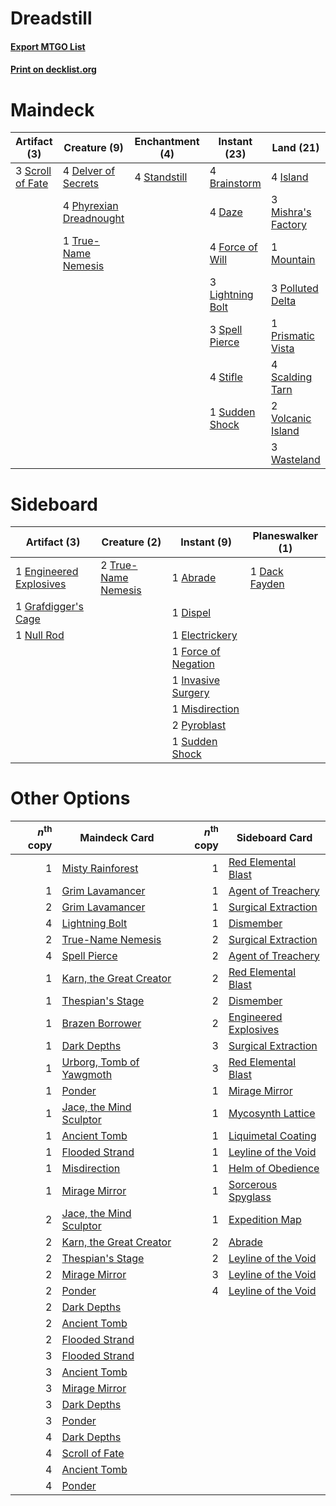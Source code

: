 # Dreadstill

#### [Export MTGO List](../collection/Dreadstill/Dreadstill.txt)
#### [Print on decklist.org](http://decklist.org/?deckmain=4%09Brainstorm%0A4%09Daze%0A4%09Delver%20of%20Secrets%0A4%09Force%20of%20Will%0A4%09Island%0A3%09Lightning%20Bolt%0A3%09Mishra's%20Factory%0A1%09Mountain%0A4%09Phyrexian%20Dreadnought%0A3%09Polluted%20Delta%0A1%09Prismatic%20Vista%0A4%09Scalding%20Tarn%0A3%09Scroll%20of%20Fate%0A3%09Spell%20Pierce%0A4%09Standstill%0A4%09Stifle%0A1%09Sudden%20Shock%0A1%09True-Name%20Nemesis%0A2%09Volcanic%20Island%0A3%09Wasteland&deckside=1%09Abrade%0A1%09Dack%20Fayden%0A1%09Dispel%0A1%09Electrickery%0A1%09Engineered%20Explosives%0A1%09Force%20of%20Negation%0A1%09Grafdigger's%20Cage%0A1%09Invasive%20Surgery%0A1%09Misdirection%0A1%09Null%20Rod%0A2%09Pyroblast%0A1%09Sudden%20Shock%0A2%09True-Name%20Nemesis)
# Maindeck

|                                       Artifact (3)                                        |                                          Creature (9)                                          |                                   Enchantment (4)                                    |                                      Instant (23)                                       |                                         Land (21)                                          |
|-------------------------------------------------------------------------------------------|------------------------------------------------------------------------------------------------|--------------------------------------------------------------------------------------|-----------------------------------------------------------------------------------------|--------------------------------------------------------------------------------------------|
|3 [Scroll of Fate](http://gatherer.wizards.com/Pages/Card/Details.aspx?multiverseid=470604)|4 [Delver of Secrets](http://gatherer.wizards.com/Pages/Card/Details.aspx?multiverseid=226749)  |4 [Standstill](http://gatherer.wizards.com/Pages/Card/Details.aspx?multiverseid=29936)|4 [Brainstorm](http://gatherer.wizards.com/Pages/Card/Details.aspx?multiverseid=3897)    |4 [Island](http://gatherer.wizards.com/Pages/Card/Details.aspx?multiverseid=439857)         |
|                                                                                           |4 [Phyrexian Dreadnought](http://gatherer.wizards.com/Pages/Card/Details.aspx?multiverseid=3263)|                                                                                      |4 [Daze](http://gatherer.wizards.com/Pages/Card/Details.aspx?multiverseid=189255)        |3 [Mishra's Factory](http://gatherer.wizards.com/Pages/Card/Details.aspx?multiverseid=2387) |
|                                                                                           |1 [True-Name Nemesis](http://gatherer.wizards.com/Pages/Card/Details.aspx?multiverseid=446104)  |                                                                                      |4 [Force of Will](http://gatherer.wizards.com/Pages/Card/Details.aspx?multiverseid=3107) |1 [Mountain](http://gatherer.wizards.com/Pages/Card/Details.aspx?multiverseid=439859)       |
|                                                                                           |                                                                                                |                                                                                      |3 [Lightning Bolt](http://gatherer.wizards.com/Pages/Card/Details.aspx?multiverseid=806) |3 [Polluted Delta](http://gatherer.wizards.com/Pages/Card/Details.aspx?multiverseid=405104) |
|                                                                                           |                                                                                                |                                                                                      |3 [Spell Pierce](http://gatherer.wizards.com/Pages/Card/Details.aspx?multiverseid=425876)|1 [Prismatic Vista](http://gatherer.wizards.com/Pages/Card/Details.aspx?multiverseid=464193)|
|                                                                                           |                                                                                                |                                                                                      |4 [Stifle](http://gatherer.wizards.com/Pages/Card/Details.aspx?multiverseid=382377)      |4 [Scalding Tarn](http://gatherer.wizards.com/Pages/Card/Details.aspx?multiverseid=405107)  |
|                                                                                           |                                                                                                |                                                                                      |1 [Sudden Shock](http://gatherer.wizards.com/Pages/Card/Details.aspx?multiverseid=370388)|2 [Volcanic Island](http://gatherer.wizards.com/Pages/Card/Details.aspx?multiverseid=887)   |
|                                                                                           |                                                                                                |                                                                                      |                                                                                         |3 [Wasteland](http://gatherer.wizards.com/Pages/Card/Details.aspx?multiverseid=413790)      |


# Sideboard

|                                          Artifact (3)                                           |                                         Creature (2)                                         |                                         Instant (9)                                          |                                    Planeswalker (1)                                    |
|-------------------------------------------------------------------------------------------------|----------------------------------------------------------------------------------------------|----------------------------------------------------------------------------------------------|----------------------------------------------------------------------------------------|
|1 [Engineered Explosives](http://gatherer.wizards.com/Pages/Card/Details.aspx?multiverseid=50139)|2 [True-Name Nemesis](http://gatherer.wizards.com/Pages/Card/Details.aspx?multiverseid=446104)|1 [Abrade](http://gatherer.wizards.com/Pages/Card/Details.aspx?multiverseid=430772)           |1 [Dack Fayden](http://gatherer.wizards.com/Pages/Card/Details.aspx?multiverseid=382244)|
|1 [Grafdigger's Cage](http://gatherer.wizards.com/Pages/Card/Details.aspx?multiverseid=278452)   |                                                                                              |1 [Dispel](http://gatherer.wizards.com/Pages/Card/Details.aspx?multiverseid=401858)           |                                                                                        |
|1 [Null Rod](http://gatherer.wizards.com/Pages/Card/Details.aspx?multiverseid=383034)            |                                                                                              |1 [Electrickery](http://gatherer.wizards.com/Pages/Card/Details.aspx?multiverseid=456219)     |                                                                                        |
|                                                                                                 |                                                                                              |1 [Force of Negation](http://gatherer.wizards.com/Pages/Card/Details.aspx?multiverseid=464001)|                                                                                        |
|                                                                                                 |                                                                                              |1 [Invasive Surgery](http://gatherer.wizards.com/Pages/Card/Details.aspx?multiverseid=409811) |                                                                                        |
|                                                                                                 |                                                                                              |1 [Misdirection](http://gatherer.wizards.com/Pages/Card/Details.aspx?multiverseid=382310)     |                                                                                        |
|                                                                                                 |                                                                                              |2 [Pyroblast](http://gatherer.wizards.com/Pages/Card/Details.aspx?multiverseid=4083)          |                                                                                        |
|                                                                                                 |                                                                                              |1 [Sudden Shock](http://gatherer.wizards.com/Pages/Card/Details.aspx?multiverseid=370388)     |                                                                                        |


# Other Options

|*n*<sup>th</sup> copy|                                           Maindeck Card                                           |*n*<sup>th</sup> copy|                                        Sideboard Card                                         |
|--------------------:|---------------------------------------------------------------------------------------------------|--------------------:|-----------------------------------------------------------------------------------------------|
|                    1|[Misty Rainforest](http://gatherer.wizards.com/Pages/Card/Details.aspx?multiverseid=405102)        |                    1|[Red Elemental Blast](http://gatherer.wizards.com/Pages/Card/Details.aspx?multiverseid=814)    |
|                    1|[Grim Lavamancer](http://gatherer.wizards.com/Pages/Card/Details.aspx?multiverseid=430589)         |                    1|[Agent of Treachery](http://gatherer.wizards.com/Pages/Card/Details.aspx?multiverseid=466797)  |
|                    2|[Grim Lavamancer](http://gatherer.wizards.com/Pages/Card/Details.aspx?multiverseid=430589)         |                    1|[Surgical Extraction](http://gatherer.wizards.com/Pages/Card/Details.aspx?multiverseid=397706) |
|                    4|[Lightning Bolt](http://gatherer.wizards.com/Pages/Card/Details.aspx?multiverseid=806)             |                    1|[Dismember](http://gatherer.wizards.com/Pages/Card/Details.aspx?multiverseid=382182)           |
|                    2|[True-Name Nemesis](http://gatherer.wizards.com/Pages/Card/Details.aspx?multiverseid=446104)       |                    2|[Surgical Extraction](http://gatherer.wizards.com/Pages/Card/Details.aspx?multiverseid=397706) |
|                    4|[Spell Pierce](http://gatherer.wizards.com/Pages/Card/Details.aspx?multiverseid=425876)            |                    2|[Agent of Treachery](http://gatherer.wizards.com/Pages/Card/Details.aspx?multiverseid=466797)  |
|                    1|[Karn, the Great Creator](http://gatherer.wizards.com/Pages/Card/Details.aspx?multiverseid=460928) |                    2|[Red Elemental Blast](http://gatherer.wizards.com/Pages/Card/Details.aspx?multiverseid=814)    |
|                    1|[Thespian's Stage](http://gatherer.wizards.com/Pages/Card/Details.aspx?multiverseid=366353)        |                    2|[Dismember](http://gatherer.wizards.com/Pages/Card/Details.aspx?multiverseid=382182)           |
|                    1|[Brazen Borrower](http://gatherer.wizards.com/Pages/Card/Details.aspx?multiverseid=473001)         |                    2|[Engineered Explosives](http://gatherer.wizards.com/Pages/Card/Details.aspx?multiverseid=50139)|
|                    1|[Dark Depths](http://gatherer.wizards.com/Pages/Card/Details.aspx?multiverseid=121155)             |                    3|[Surgical Extraction](http://gatherer.wizards.com/Pages/Card/Details.aspx?multiverseid=397706) |
|                    1|[Urborg, Tomb of Yawgmoth](http://gatherer.wizards.com/Pages/Card/Details.aspx?multiverseid=383425)|                    3|[Red Elemental Blast](http://gatherer.wizards.com/Pages/Card/Details.aspx?multiverseid=814)    |
|                    1|[Ponder](http://gatherer.wizards.com/Pages/Card/Details.aspx?multiverseid=451051)                  |                    1|[Mirage Mirror](http://gatherer.wizards.com/Pages/Card/Details.aspx?multiverseid=430854)       |
|                    1|[Jace, the Mind Sculptor](http://gatherer.wizards.com/Pages/Card/Details.aspx?multiverseid=442051) |                    1|[Mycosynth Lattice](http://gatherer.wizards.com/Pages/Card/Details.aspx?multiverseid=446209)   |
|                    1|[Ancient Tomb](http://gatherer.wizards.com/Pages/Card/Details.aspx?multiverseid=409567)            |                    1|[Liquimetal Coating](http://gatherer.wizards.com/Pages/Card/Details.aspx?multiverseid=389578)  |
|                    1|[Flooded Strand](http://gatherer.wizards.com/Pages/Card/Details.aspx?multiverseid=405098)          |                    1|[Leyline of the Void](http://gatherer.wizards.com/Pages/Card/Details.aspx?multiverseid=107682) |
|                    1|[Misdirection](http://gatherer.wizards.com/Pages/Card/Details.aspx?multiverseid=382310)            |                    1|[Helm of Obedience](http://gatherer.wizards.com/Pages/Card/Details.aspx?multiverseid=3047)     |
|                    1|[Mirage Mirror](http://gatherer.wizards.com/Pages/Card/Details.aspx?multiverseid=430854)           |                    1|[Sorcerous Spyglass](http://gatherer.wizards.com/Pages/Card/Details.aspx?multiverseid=435407)  |
|                    2|[Jace, the Mind Sculptor](http://gatherer.wizards.com/Pages/Card/Details.aspx?multiverseid=442051) |                    1|[Expedition Map](http://gatherer.wizards.com/Pages/Card/Details.aspx?multiverseid=397742)      |
|                    2|[Karn, the Great Creator](http://gatherer.wizards.com/Pages/Card/Details.aspx?multiverseid=460928) |                    2|[Abrade](http://gatherer.wizards.com/Pages/Card/Details.aspx?multiverseid=430772)              |
|                    2|[Thespian's Stage](http://gatherer.wizards.com/Pages/Card/Details.aspx?multiverseid=366353)        |                    2|[Leyline of the Void](http://gatherer.wizards.com/Pages/Card/Details.aspx?multiverseid=107682) |
|                    2|[Mirage Mirror](http://gatherer.wizards.com/Pages/Card/Details.aspx?multiverseid=430854)           |                    3|[Leyline of the Void](http://gatherer.wizards.com/Pages/Card/Details.aspx?multiverseid=107682) |
|                    2|[Ponder](http://gatherer.wizards.com/Pages/Card/Details.aspx?multiverseid=451051)                  |                    4|[Leyline of the Void](http://gatherer.wizards.com/Pages/Card/Details.aspx?multiverseid=107682) |
|                    2|[Dark Depths](http://gatherer.wizards.com/Pages/Card/Details.aspx?multiverseid=121155)             |                     |                                                                                               |
|                    2|[Ancient Tomb](http://gatherer.wizards.com/Pages/Card/Details.aspx?multiverseid=409567)            |                     |                                                                                               |
|                    2|[Flooded Strand](http://gatherer.wizards.com/Pages/Card/Details.aspx?multiverseid=405098)          |                     |                                                                                               |
|                    3|[Flooded Strand](http://gatherer.wizards.com/Pages/Card/Details.aspx?multiverseid=405098)          |                     |                                                                                               |
|                    3|[Ancient Tomb](http://gatherer.wizards.com/Pages/Card/Details.aspx?multiverseid=409567)            |                     |                                                                                               |
|                    3|[Mirage Mirror](http://gatherer.wizards.com/Pages/Card/Details.aspx?multiverseid=430854)           |                     |                                                                                               |
|                    3|[Dark Depths](http://gatherer.wizards.com/Pages/Card/Details.aspx?multiverseid=121155)             |                     |                                                                                               |
|                    3|[Ponder](http://gatherer.wizards.com/Pages/Card/Details.aspx?multiverseid=451051)                  |                     |                                                                                               |
|                    4|[Dark Depths](http://gatherer.wizards.com/Pages/Card/Details.aspx?multiverseid=121155)             |                     |                                                                                               |
|                    4|[Scroll of Fate](http://gatherer.wizards.com/Pages/Card/Details.aspx?multiverseid=470604)          |                     |                                                                                               |
|                    4|[Ancient Tomb](http://gatherer.wizards.com/Pages/Card/Details.aspx?multiverseid=409567)            |                     |                                                                                               |
|                    4|[Ponder](http://gatherer.wizards.com/Pages/Card/Details.aspx?multiverseid=451051)                  |                     |                                                                                               |


